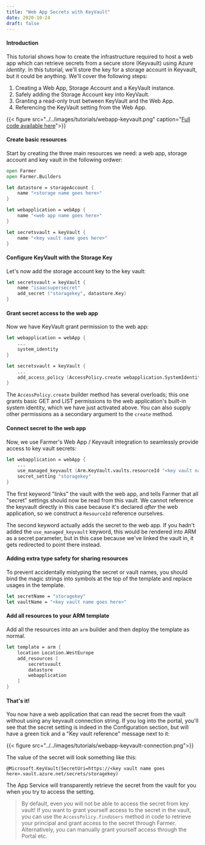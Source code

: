```yaml
---
title: "Web App Secrets with KeyVault"
date: 2020-10-24
draft: false
---
```


#### Introduction
This tutorial shows how to create the infrastructure required to host a web app which can retrieve secrets from a secure store (Keyvault) using Azure *identity*. In this tutorial, we'll store the key for a storage account in Keyvault, but it could be anything. We'll cover the following steps:

1. Creating a Web App, Storage Account and a KeyVault instance.
1. Safely adding the Storage Account key into KeyVault.
1. Granting a read-only trust between KeyVault and the Web App.
1. Referencing the KeyVault setting from the Web App.

{{< figure src="../../images/tutorials/webapp-keyvault.png" caption="[Full code available here](https://github.com/CompositionalIT/farmer/blob/master/samples/scripts/tutorials/webapp-keyvault.fsx)">}}

#### Create basic resources
Start by creating the three main resources we need: a web app, storage account and key vault in the following ordwer:

```fsharp
open Farmer
open Farmer.Builders

let datastore = storageAccount {
    name "<storage name goes here>"
}

let webapplication = webApp {
    name "<web app name goes here>"
}

let secretsvault = keyVault {
    name "<key vault name goes here>"
}
```

#### Configure KeyVault with the Storage Key
Let's now add the storage account key to the key vault:

```fsharp
let secretsvault = keyVault {
    name "isaacsupersecret"
    add_secret ("storagekey", datastore.Key)
}
```

#### Grant secret access to the web app
Now we have KeyVault grant permission to the web app:

```fsharp
let webapplication = webApp {
    ...
    system_identity
}

let secretsvault = keyVault {
    ...
    add_access_policy (AccessPolicy.create webapplication.SystemIdentity)
}
```

The `AccessPolicy.create` builder method has several overloads; this one grants basic GET and LIST permissions to the web application's built-in system identity, which we have just activated above. You can also supply other permissions as a secondary argument to the `create` method.

#### Connect secret to the web app
Now, we use Farmer's Web App / Keyvault integration to seamlessly provide access to key vault secrets:

```fsharp
let webapplication = webApp {
    ...
    use_managed_keyvault (Arm.KeyVault.vaults.resourceId "<key vault name goes here>")
    secret_setting "storagekey"
}
```

The first keyword "links" the vault with the web app, and tells Farmer that all "secret" settings should now be read from this vault. We cannot reference the keyvault directly in this case because it's declared *after* the web application, so we construct a `ResourceId` reference ourselves.

The second keyword actually adds the secret to the web app. If you hadn't added the `use_managed_keyvault` keyword, this would be rendered into ARM as a secret parameter, but in this case because we've linked the vault in, it gets redirected to point there instead.

#### Adding extra type safety for sharing resources
To prevent accidentally mistyping the secret or vault names, you should bind the magic strings into symbols at the top of the template and replace usages in the template.

```fsharp
let secretName = "storagekey"
let vaultName = "<key vault name goes here>"
```

#### Add all resources to your ARM template
Add all the resources into an `arm` builder and then deploy the template as normal.

```fsharp
let template = arm {
    location Location.WestEurope
    add_resources [
        secretsvault
        datastore
        webapplication
    ]
}
```

#### That's it!
You now have a web application that can read the secret from the vault without using any keyvault connection string. If you log into the portal, you'll see that the secret setting is indeed in the Configuration section, but will have a green tick and a "Key vault reference" message next to it:

{{< figure src="../../images/tutorials/webapp-keyvault-connection.png">}}

The value of the secret will look something like this:

```
@Microsoft.KeyVault(SecretUri=https://<key vault name goes here>.vault.azure.net/secrets/storagekey)
```

The App Service will transparently retrieve the secret from the vault for you when you try to access the setting.

> By default, even *you* will not be able to access the secret from key vault! If you want to grant yourself access to the secret in the vault, you can use the `AccessPolicy.findUsers` method in code to retrieve your principal and grant access to the secret through Farmer. Alternatively, you can manually grant yourself access through the Portal etc.